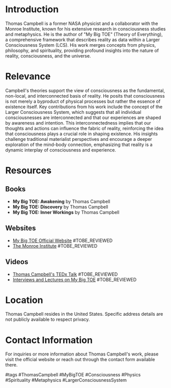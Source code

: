 # Introduction
Thomas Campbell is a former NASA physicist and a collaborator with the Monroe Institute, known for his extensive research in consciousness studies and metaphysics. He is the author of "My Big TOE" (Theory of Everything), a comprehensive framework that describes reality as data within a Larger Consciousness System (LCS). His work merges concepts from physics, philosophy, and spirituality, providing profound insights into the nature of reality, consciousness, and the universe.

# Relevance
Campbell's theories support the view of consciousness as the fundamental, non-local, and interconnected basis of reality. He posits that consciousness is not merely a byproduct of physical processes but rather the essence of existence itself. Key contributions from his work include the concept of the Larger Consciousness System, which suggests that all individual consciousnesses are interconnected and that our experiences are shaped by awareness and intention. This interconnectedness implies that our thoughts and actions can influence the fabric of reality, reinforcing the idea that consciousness plays a crucial role in shaping existence. His insights challenge traditional materialist perspectives and encourage a deeper exploration of the mind-body connection, emphasizing that reality is a dynamic interplay of consciousness and experience.

# Resources

## Books
- **My Big TOE: Awakening** by Thomas Campbell
- **My Big TOE: Discovery** by Thomas Campbell
- **My Big TOE: Inner Workings** by Thomas Campbell

## Websites
- [My Big TOE Official Website](https://www.mybigtoe.com) #TOBE_REVIEWED
- [The Monroe Institute](https://www.monroeinstitute.org) #TOBE_REVIEWED

## Videos
- [Thomas Campbell's TEDx Talk](https://www.youtube.com/watch?v=example) #TOBE_REVIEWED
- [Interviews and Lectures on My Big TOE](https://www.youtube.com/results?search_query=Thomas+Campbell) #TOBE_REVIEWED

# Location
Thomas Campbell resides in the United States. Specific address details are not publicly available to respect privacy.

# Contact Information
For inquiries or more information about Thomas Campbell's work, please visit the official website or reach out through the contact form available there.

#tags 
#ThomasCampbell #MyBigTOE #Consciousness #Physics #Spirituality #Metaphysics #LargerConsciousnessSystem
